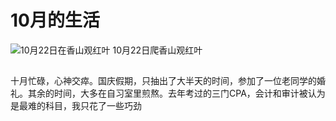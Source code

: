 # 10月的生活
![10月22日在香山观红叶](https://img3.doubanio.com/view/photo/l/oEG7x3eSDy6r8DcUkSWIXw/166705804/x2538662801.jpg)
10月22日爬香山观红叶
##
十月忙碌，心神交瘁。国庆假期，只抽出了大半天的时间，参加了一位老同学的婚礼。其余的时间，大多在自习室里煎熬。去年考过的三门CPA，会计和审计被认为是最难的科目，我只花了一些巧劲


<!--stackedit_data:
eyJoaXN0b3J5IjpbLTEwMTIwOTEzMDIsLTEwNTg2MzY1MjhdfQ
==
-->